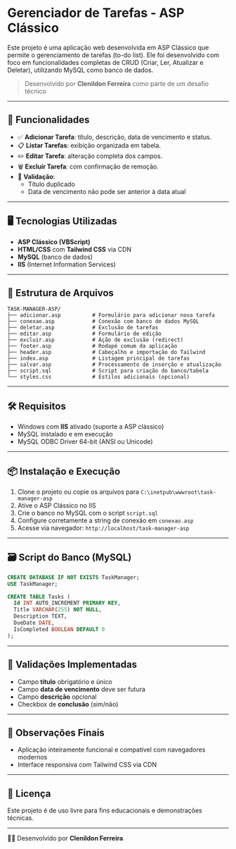 # Gerenciador de Tarefas - ASP Clássico

Este projeto é uma aplicação web desenvolvida em ASP Clássico que permite o gerenciamento de tarefas (to-do list). Ele foi desenvolvido com foco em funcionalidades completas de CRUD (Criar, Ler, Atualizar e Deletar), utilizando MySQL como banco de dados. 

> Desenvolvido por **Clenildon Ferreira** como parte de um desafio técnico

---

## 📌 Funcionalidades

- ✅ **Adicionar Tarefa**: título, descrição, data de vencimento e status.
- 📋 **Listar Tarefas**: exibição organizada em tabela.
- ✏️ **Editar Tarefa**: alteração completa dos campos.
- 🗑️ **Excluir Tarefa**: com confirmação de remoção.
- 🔎 **Validação**:
  - Título duplicado
  - Data de vencimento não pode ser anterior à data atual

---

## 🖥️ Tecnologias Utilizadas

- **ASP Clássico (VBScript)**
- **HTML/CSS** com **Tailwind CSS** via CDN
- **MySQL** (banco de dados)
- **IIS** (Internet Information Services)

---

## 📁 Estrutura de Arquivos

```
TASK-MANAGER-ASP/
├── adicionar.asp          # Formulário para adicionar nova tarefa
├── conexao.asp            # Conexão com banco de dados MySQL
├── deletar.asp            # Exclusão de tarefas
├── editar.asp             # Formulário de edição
├── excluir.asp            # Ação de exclusão (redirect)
├── footer.asp             # Rodapé comum da aplicação
├── header.asp             # Cabeçalho e importação do Tailwind
├── index.asp              # Listagem principal de tarefas
├── salvar.asp             # Processamento de inserção e atualização
├── script.sql             # Script para criação do banco/tabela
└── styles.css             # Estilos adicionais (opcional)
```

---

## 🛠️ Requisitos

- Windows com **IIS** ativado (suporte a ASP clássico)
- MySQL instalado e em execução
- MySQL ODBC Driver 64-bit (ANSI ou Unicode)

---

## 📦 Instalação e Execução

1. Clone o projeto ou copie os arquivos para `C:\inetpub\wwwroot\task-manager-asp`
2. Ative o ASP Clássico no IIS
3. Crie o banco no MySQL com o script `script.sql`
4. Configure corretamente a string de conexão em `conexao.asp`
5. Acesse via navegador: `http://localhost/task-manager-asp`

---

## 🗃️ Script do Banco (MySQL)

```sql
CREATE DATABASE IF NOT EXISTS TaskManager;
USE TaskManager;

CREATE TABLE Tasks (
  Id INT AUTO_INCREMENT PRIMARY KEY,
  Title VARCHAR(255) NOT NULL,
  Description TEXT,
  DueDate DATE,
  IsCompleted BOOLEAN DEFAULT 0
);
```

---

## 🧪 Validações Implementadas

- Campo **título** obrigatório e único
- Campo **data de vencimento** deve ser futura
- Campo **descrição** opcional
- Checkbox de **conclusão** (sim/não)

---

## 📌 Observações Finais

- Aplicação inteiramente funcional e compatível com navegadores modernos
- Interface responsiva com Tailwind CSS via CDN

---

## 📄 Licença

Este projeto é de uso livre para fins educacionais e demonstrações técnicas.

---

🧑‍💻 Desenvolvido por **Clenildon Ferreira**
